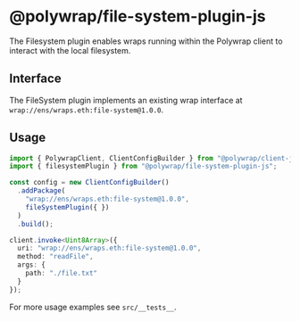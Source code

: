 # @polywrap/file-system-plugin-js

The Filesystem plugin enables wraps running within the Polywrap client to interact with the local filesystem.

## Interface

The FileSystem plugin implements an existing wrap interface at `wrap://ens/wraps.eth:file-system@1.0.0`.

## Usage

``` typescript
import { PolywrapClient, ClientConfigBuilder } from "@polywrap/client-js";
import { filesystemPlugin } from "@polywrap/file-system-plugin-js";

const config = new ClientConfigBuilder()
  .addPackage(
    "wrap://ens/wraps.eth:file-system@1.0.0",
    fileSystemPlugin({ })
  )
  .build();

client.invoke<Uint8Array>({
  uri: "wrap://ens/wraps.eth:file-system@1.0.0",
  method: "readFile",
  args: {
    path: "./file.txt"
  }
});
```

For more usage examples see `src/__tests__`.
